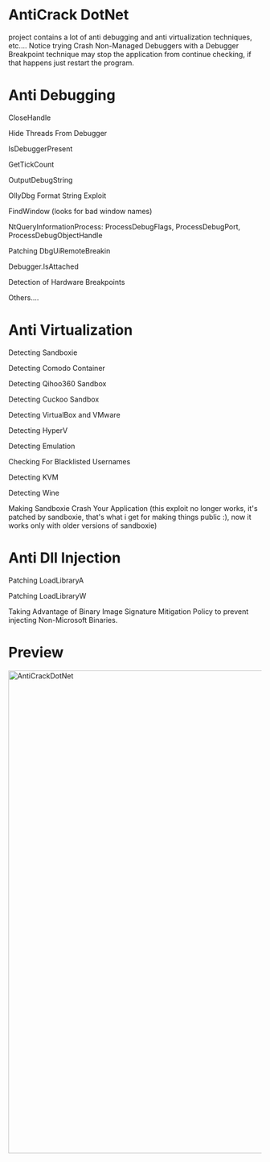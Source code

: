 # AntiCrack DotNet
project contains a lot of anti debugging and anti virtualization techniques, etc.... Notice trying Crash Non-Managed Debuggers with a Debugger Breakpoint technique may stop the application from continue checking, if that happens just restart the program.
# Anti Debugging
CloseHandle

Hide Threads From Debugger

IsDebuggerPresent

GetTickCount

OutputDebugString

OllyDbg Format String Exploit

FindWindow (looks for bad window names)

NtQueryInformationProcess: ProcessDebugFlags, ProcessDebugPort, ProcessDebugObjectHandle

Patching DbgUiRemoteBreakin

Debugger.IsAttached

Detection of Hardware Breakpoints

Others....
# Anti Virtualization
Detecting Sandboxie

Detecting Comodo Container

Detecting Qihoo360 Sandbox

Detecting Cuckoo Sandbox

Detecting VirtualBox and VMware

Detecting HyperV

Detecting Emulation

Checking For Blacklisted Usernames

Detecting KVM

Detecting Wine

Making Sandboxie Crash Your Application (this exploit no longer works, it's patched by sandboxie, that's what i get for making things public :), now it works only with older versions of sandboxie)
# Anti Dll Injection
Patching LoadLibraryA

Patching LoadLibraryW

Taking Advantage of Binary Image Signature Mitigation Policy to prevent injecting Non-Microsoft Binaries.
# Preview
<img width="960" alt="AntiCrackDotNet" src="https://user-images.githubusercontent.com/90452585/174461821-1c033bc6-6eaf-441b-b798-196858495e71.PNG">
